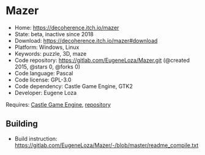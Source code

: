 # Mazer

- Home: https://decoherence.itch.io/mazer
- State: beta, inactive since 2018
- Download: https://decoherence.itch.io/mazer#download
- Platform: Windows, Linux
- Keywords: puzzle, 3D, maze
- Code repository: https://gitlab.com/EugeneLoza/Mazer.git (@created 2015, @stars 0, @forks 0)
- Code language: Pascal
- Code license: GPL-3.0
- Code dependency: Castle Game Engine, GTK2
- Developer: Eugene Loza

Requires: [Castle Game Engine](https://castle-engine.io/index.php), [repository](https://github.com/castle-engine/castle-engine)

## Building

- Build instruction: https://gitlab.com/EugeneLoza/Mazer/-/blob/master/readme_compile.txt
